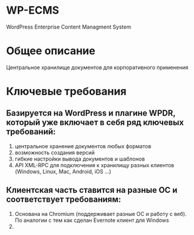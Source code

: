 WP-ECMS
=======

WordPress Enterprise Content Managment System


# Общее описание
Центральное хранилище документов для корпоративного применения


# Ключевые требования

## Базируется на WordPress и плагине WPDR, который уже включает в себя ряд ключевых требований:
1. центральное хранение документов любых форматов
2. возможность создания версий
3. гибкие настройки вывода документов и шаблонов
4. API XML-RPC для подключения к хранилищу разных клиентов (Windows, Linux, Mac, Android, iOS ...)

## Клиентская часть ставится на разные ОС и соответствует требованиям:
1. Основана на Chromium (поддерживает разные ОС и работу с веб). По аналогии с тем как сделан Evernote клиент для Windows
2. 

